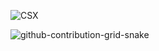 ![CSX](https://user-images.githubusercontent.com/106864876/200087170-85a5bc3f-7a2a-44c6-bd31-57821aa52e64.jpg)


![github-contribution-grid-snake](https://user-images.githubusercontent.com/106864876/179424426-29262e35-ab7b-4701-8ce3-8ed7db3d592b.svg)




